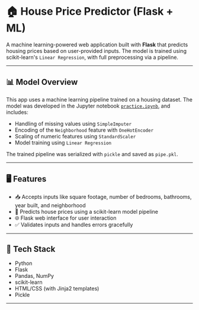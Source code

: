 # 🏠 House Price Predictor (Flask + ML)

A machine learning-powered web application built with **Flask** that predicts housing prices based on user-provided inputs. The model is trained using scikit-learn's `Linear Regression`, with full preprocessing via a pipeline.

---

## 📊 Model Overview

This app uses a machine learning pipeline trained on a housing dataset. The model was developed in the Jupyter notebook [`practice.ipynb`](practice.ipynb), and includes:

- Handling of missing values using `SimpleImputer`
- Encoding of the `Neighborhood` feature with `OneHotEncoder`
- Scaling of numeric features using `StandardScaler`
- Model training using `Linear Regression`

The trained pipeline was serialized with `pickle` and saved as `pipe.pkl`.

---

## 🖥 Features

- 📥 Accepts inputs like square footage, number of bedrooms, bathrooms, year built, and neighborhood
- 🧠 Predicts house prices using a scikit-learn model pipeline
- 🌐 Flask web interface for user interaction
- ✅ Validates inputs and handles errors gracefully

---

## 🧰 Tech Stack

- Python
- Flask
- Pandas, NumPy
- scikit-learn
- HTML/CSS (with Jinja2 templates)
- Pickle

---

